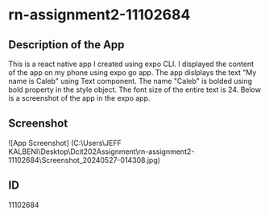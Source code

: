 # rn-assignment2-11102684

## Description of the App
This is a react native app I created using expo CLI. I displayed the content of the app on my phone using expo go app. The app dislplays the text "My name is Caleb" using Text component. The name "Caleb" is bolded using bold property in the style object. The font size of the entire text is 24. Below is a screenshot of the app in the expo app.

## Screenshot
![App Screenshot] (C:\Users\JEFF KALBENI\Desktop\Dcit202Assignment\rn-assignment2-11102684\Screenshot_20240527-014308.jpg)

## ID
11102684